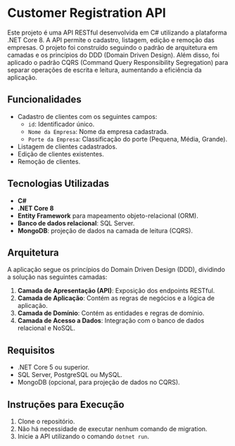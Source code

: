 # Customer Registration API

Este projeto é uma API RESTful desenvolvida em C# utilizando a plataforma .NET Core 8. A API permite o cadastro, listagem, edição e remoção das empresas. O projeto foi construído seguindo o padrão de arquitetura em camadas e os princípios do DDD (Domain Driven Design). Além disso, foi aplicado o padrão CQRS (Command Query Responsibility Segregation) para separar operações de escrita e leitura, aumentando a eficiência da aplicação.

## Funcionalidades
- Cadastro de clientes com os seguintes campos:
  - `id`: Identificador único.
  - `Nome da Empresa`: Nome da empresa cadastrada.
  - `Porte da Empresa`: Classificação do porte (Pequena, Média, Grande).
- Listagem de clientes cadastrados.
- Edição de clientes existentes.
- Remoção de clientes.

## Tecnologias Utilizadas
- **C#**
- **.NET Core 8**
- **Entity Framework** para mapeamento objeto-relacional (ORM).
- **Banco de dados relacional**: SQL Server.
- **MongoDB**: projeção de dados na camada de leitura (CQRS).

## Arquitetura
A aplicação segue os princípios do Domain Driven Design (DDD), dividindo a solução nas seguintes camadas:
1. **Camada de Apresentação (API)**: Exposição dos endpoints RESTful.
2. **Camada de Aplicação**: Contém as regras de negócios e a lógica de aplicação.
3. **Camada de Domínio**: Contém as entidades e regras de domínio.
4. **Camada de Acesso a Dados**: Integração com o banco de dados relacional e NoSQL.

## Requisitos
- .NET Core 5 ou superior.
- SQL Server, PostgreSQL ou MySQL.
- MongoDB (opcional, para projeção de dados no CQRS).

## Instruções para Execução
1. Clone o repositório.
2. Não há necessidade de executar nenhum comando de migration.
3. Inicie a API utilizando o comando `dotnet run`.
